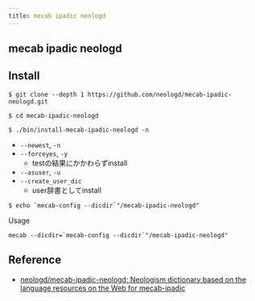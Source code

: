 ```yaml
---
title: mecab ipadic neologd
---
```


## mecab ipadic neologd

## Install

```
$ git clone --depth 1 https://github.com/neologd/mecab-ipadic-neologd.git
```

```
$ cd mecab-ipadic-neologd
```

```
$ ./bin/install-mecab-ipadic-neologd -n
```

* `--newest`, `-n`
* `--forceyes`, `-y`
    * testの結果にかかわらずinstall
* `--asuser`, `-u`
* `--create_user_dic`
    * user辞書としてinstall

```
$ echo `mecab-config --dicdir`"/mecab-ipadic-neologd"
```

Usage

```
mecab --dicdir=`mecab-config --dicdir`"/mecab-ipadic-neologd"
```


## Reference
* [neologd/mecab-ipadic-neologd: Neologism dictionary based on the language resources on the Web for mecab-ipadic](https://github.com/neologd/mecab-ipadic-neologd)
